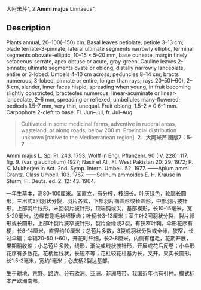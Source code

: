 大阿米芹",
2.**Ammi majus** Linnaeus",

## Description
Plants annual, 20–100(–150) cm. Basal leaves petiolate, petiole 3–13 cm; blade ternate-3-pinnate; lateral ultimate segments narrowly elliptic, terminal segments obovate-elliptic, 10–15 × 5–20 mm, base cuneate, margin finely setaceous-serrate, apex obtuse or acute, gray-green. Cauline leaves 2-pinnate; ultimate segments ovate or oblong, distally narrowly lanceolate, entire or 3-lobed. Umbels 4–10 cm across; peduncles 8–14 cm; bracts numerous, 3-lobed, pinnate or entire, longer than rays; rays 20–50(–60), 2–8 cm, slender, inner faces hispid, spreading when young, in fruit becoming slightly constricted; bracteoles numerous, linear-acuminate or linear-lanceolate, 2–6 mm, spreading or reflexed; umbellules many-flowered; pedicels 1.5–7 mm, very thin, unequal. Fruit oblong, 1.5–2 × 0.6–1 mm. Carpophore 2-cleft to base. Fl. Jun–Jul, fr. Jul–Aug.

> Cultivated in some medicinal farms, adventive in ruderal areas, wasteland, or along roads; below 200 m. Provincial distribution unknown [native to the Mediterranean region].
**2．大阿米芹 图版7：5-7**

Ammi majus L. Sp. Pl. 243. 1753; Wolff in Engl. Pflanzenr. 90 (IV. 228): 117. fig. 9. (var. glaucifolium) 1927; Nasir et Ali, Fl. West Pakistan 20: 29. 1972; P. K. Mukherjee in Act. 2nd. Symp. Intern. Umbell. 52. 1977. ——Apium ammi Crantz. Class Umbell. 103. 1767. ——Selinum ammoides E. H. Krause in Sturm, Fl. Deuts. ed. 2. 12: 43. 1904.

一年生草本，高80-100厘米。茎直立，有分枝，枝细长。叶灰绿色，轮廓长圆形，三出式3回羽状分裂，羽片各式，下部羽片椭圆形或长圆形，中部羽片披针形，上部羽片线形，末回裂片披针形，顶端钝或尖，基部楔形，长10-15毫米，宽5-20毫米，边缘有刚毛状细锯齿；叶柄长3-13厘米；茎生叶2回羽状分裂，裂片卵形或长圆形，上部叶裂片狭窄披针形，裂片全缘或3裂，有狭窄叶鞘。伞形花序有梗，长8-14厘米，直径约10厘米；总苞片多数，3裂或羽状分裂或全缘，狭窄，长过伞辐；伞辐20-50 (-60)，开花时纤细，长2-8厘米，内侧有粗毛，花期开展，果期稍收缩；小总苞片多数，线形，渐尖或线状披针形，开展或花后反卷；小伞形花序有多数花，花柄丝线状，长短不等；花柱较花柱基为长，叉开。果实长圆形，长1.5-2毫米，宽约1毫米；心皮柄2裂达基部。

生于耕地、荒野、路边。分布欧洲、亚洲、非洲热带。我国近年也有引种。模式标本产欧洲南部。
